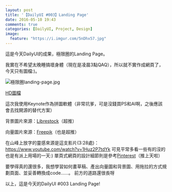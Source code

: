 ```yaml
---
layout: post
title: '【DailyUI #003】Landing Page'
date: 2016-05-10 19:43
comments: true
categories: [DailyUI, Project, Design]
image:
  feature: "https://i.imgur.com/5nDhx57.jpg"
---
```


這是今天DailyUI的成果，極限圈的Landing Page。

<!-- more -->

我實在不希望太晚睡搞壞身體（現在是凌晨3點QAQ），所以就不實作成網頁了，今天只有圖檔:)。

![極限圈landing-page.jpg](https://i.imgur.com/5nDhx57.jpg)

[HD圖檔](https://imgur.com/SXfzDlx)

這次我使用Keynote作為拼圖軟體（非常坑爹，可是沒錢買PS和AI啊，之後應該會去找開源的替代方案）

背景圖片來源：[Librestock](librestock.com)（超推）

向量圖片來源：[Freepik](freepik.com)（也是超推）

在山峰上放字的靈感來源是這支影片(3:28處)：https://www.youtube.com/watch?v=1Huz2P7tdYk
可見平常多看一些有的沒的也是有派上用場的一天:)
單頁式網頁的設計細節則是參考[Pinterest](https://www.pinterest.com/search/pins/?q=landing%20page&rs=typed&0=landing%7Ctyped&1=page%7Ctyped)（推上天啦）

要學得真的還很多，我想學習如何畫草稿、產出向量圖和背景圖、用拖拉的方式規劃頁面、並妥善轉換成code......。
前方的道路還很長呀

以上，這是今天的DailyUI #003 Landing Page!